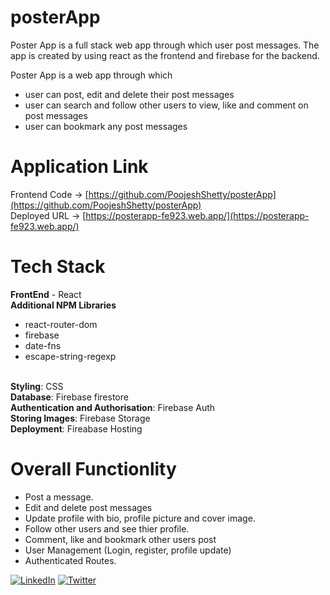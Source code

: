 # posterApp
Poster App is a full stack web app through which user post messages. The app is created by using react as the frontend and firebase for the backend.

Poster App is a web app through which
- user can post, edit and delete their post messages
- user can search and follow other users to view, like and comment on post messages
- user can bookmark any post messages

# Application Link

Frontend Code -> [https://github.com/PoojeshShetty/posterApp](https://github.com/PoojeshShetty/posterApp)
<br>
Deployed URL -> [https://posterapp-fe923.web.app/](https://posterapp-fe923.web.app/)

# Tech Stack

<b>FrontEnd</b> - React
<br>
<b>Additional NPM Libraries</b>
  - react-router-dom
  - firebase
  - date-fns
  - escape-string-regexp
<br>
<b>Styling</b>: CSS
<br>
<b>Database</b>: Firebase firestore
<br>
<b>Authentication and Authorisation</b>: Firebase Auth
<br>
<b>Storing Images</b>: Firebase Storage
<br>
<b>Deployment</b>: Fireabase Hosting
<br>

# Overall Functionlity
- Post a message.
- Edit and delete post messages
- Update profile with bio, profile picture and cover image.
- Follow other users and see thier profile. 
- Comment, like and bookmark other users post
- User Management (Login, register, profile update) 
- Authenticated Routes.


 [![LinkedIn](https://img.shields.io/static/v1.svg?label=connect&message=@poojeshShetty&color=white&logo=linkedin&style=flat&logoColor=white&colorA=blue)](https://www.linkedin.com/in/poojesh-shetty/) [![Twitter](https://img.shields.io/static/v1.svg?label=connect&message=@poojeshShetty&color=white&logo=twitter&style=flat&logoColor=white&colorA=blue)](https://twitter.com/ShettyPoojesh)
